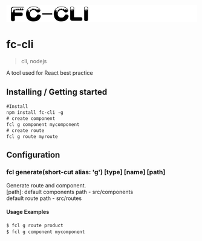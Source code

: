 ![Logo of the project](./logo.png)

# fc-cli
> cli, nodejs

A tool used for React best practice

## Installing / Getting started

```shell
#Install
npm install fc-cli -g
# create component
fcl g component mycomponent
# create route
fcl g route myroute
```

## Configuration

### fcl generate(short-cut alias: 'g') [type] [name] [path]  

Generate route and component.  
[path]: default components path - src/components  
default route path - src/routes

#### Usage Examples

```bash
$ fcl g route product
$ fcl g component mycomponent
```
